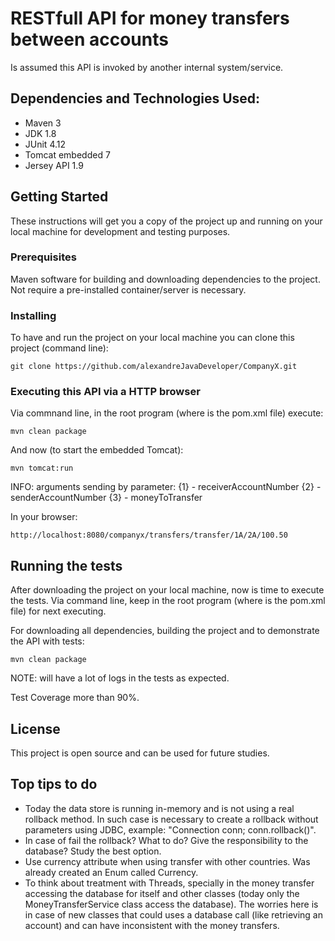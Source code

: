 # RESTfull API for money transfers between accounts

Is assumed this API is invoked by another internal system/service.

## Dependencies and Technologies Used:

- Maven 			3
- JDK 				1.8
- JUnit 			4.12
- Tomcat embedded	7
- Jersey API 		1.9

## Getting Started

These instructions will get you a copy of the project up and running on your local machine for development and testing purposes.

### Prerequisites

Maven software for building and downloading dependencies to the project.
Not require a pre-installed container/server is necessary.

### Installing

To have and run the project on your local machine you can clone this project (command line):
```
git clone https://github.com/alexandreJavaDeveloper/CompanyX.git
```

### Executing this API via a HTTP browser

Via commnand line, in the root program (where is the pom.xml file) execute:
```
mvn clean package
```
And now (to start the embedded Tomcat):
```
mvn tomcat:run
```

INFO: arguments sending by parameter:
{1} - receiverAccountNumber
{2} - senderAccountNumber
{3} - moneyToTransfer

In your browser:
```
http://localhost:8080/companyx/transfers/transfer/1A/2A/100.50
```

## Running the tests

After downloading the project on your local machine, now is time to execute the tests. Via command line, keep in the root program (where is the pom.xml file) for next executing.

For downloading all dependencies, building the project and to demonstrate the API with tests:
```
mvn clean package
```
NOTE: will have a lot of logs in the tests as expected.

Test Coverage more than 90%.

## License

This project is open source and can be used for future studies.

## Top tips to do

* Today the data store is running in-memory and is not using a real rollback method. In such case is necessary to create a rollback without parameters using JDBC, example: "Connection conn; conn.rollback()".
* In case of fail the rollback? What to do? Give the responsibility to the database? Study the best option.
* Use currency attribute when using transfer with other countries. Was already created an Enum called Currency.
* To think about treatment with Threads, specially in the money transfer accessing the database for itself and other classes (today only the MoneyTransferService class access the database). The worries here is in case of new classes that could uses a database call (like retrieving an account) and can have inconsistent with the money transfers.